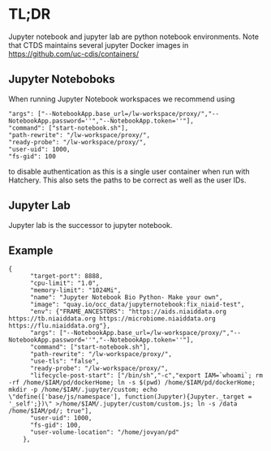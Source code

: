 # TL;DR

Jupyter notebook and jupyter lab are python notebook environments.  Note that CTDS maintains several jupyter Docker images in https://github.com/uc-cdis/containers/


## Jupyter Noteboboks

When running Jupyter Notebook workspaces we recommend using

```
"args": ["--NotebookApp.base_url=/lw-workspace/proxy/","--NotebookApp.password=''","--NotebookApp.token=''"],
"command": ["start-notebook.sh"],
"path-rewrite": "/lw-workspace/proxy/",
"ready-probe": "/lw-workspace/proxy/",
"user-uid": 1000,
"fs-gid": 100
```

to disable authentication as this is a single user container when run with Hatchery. This also sets the paths to be correct as well as the user IDs.

## Jupyter Lab

Jupyter lab is the successor to jupyter notebook.

## Example

```
{
      "target-port": 8888,
      "cpu-limit": "1.0",
      "memory-limit": "1024Mi",
      "name": "Jupyter Notebook Bio Python- Make your own",
      "image": "quay.io/occ_data/jupyternotebook:fix_niaid-test",
      "env": {"FRAME_ANCESTORS": "https://aids.niaiddata.org https://tb.niaiddata.org https://microbiome.niaiddata.org https://flu.niaiddata.org"},
      "args": ["--NotebookApp.base_url=/lw-workspace/proxy/","--NotebookApp.password=''","--NotebookApp.token=''"],
      "command": ["start-notebook.sh"],
      "path-rewrite": "/lw-workspace/proxy/",
      "use-tls": "false",
      "ready-probe": "/lw-workspace/proxy/",
      "lifecycle-post-start": ["/bin/sh","-c","export IAM=`whoami`; rm -rf /home/$IAM/pd/dockerHome; ln -s $(pwd) /home/$IAM/pd/dockerHome; mkdir -p /home/$IAM/.jupyter/custom; echo \"define(['base/js/namespace'], function(Jupyter){Jupyter._target = '_self';})\" >/home/$IAM/.jupyter/custom/custom.js; ln -s /data /home/$IAM/pd/; true"],
      "user-uid": 1000,
      "fs-gid": 100,
      "user-volume-location": "/home/jovyan/pd"
    },
  ```
